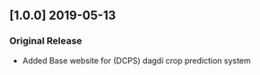 ## [1.0.0] 2019-05-13
### Original Release
- Added Base website for (DCPS) dagdi crop prediction system
